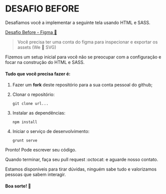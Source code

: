 # DESAFIO BEFORE

Desafiamos você a implementar a seguinte tela usando HTML e SASS.

[Desafio Before - Figma :art:](https://www.figma.com/file/YmxTthj1kDiJIXerYaSp6zkX/Desafio_Before)
> Você precisa ter uma conta do figma para inspecionar e exportar os assets (We :sparkling_heart: SVG)

Fizemos um setup inicial para você não se preocupar com a configuração e focar na construção do HTML e SASS.

#### Tudo que você precisa fazer é:

1. Fazer um **fork** deste repositório para a sua conta pessoal do github;

2. Clonar o repositório:

    ``git clone url...``
    
3. Instalar as dependências:
    
    ``npm install``
    
4. Iniciar o serviço de desenvolvimento:

    ``grunt serve``

Pronto! Pode escrever seu código.

Quando terminar, faça seu pull request :octocat: e aguarde nosso contato.

Estamos disponíveis para tirar dúvidas, ninguém sabe tudo e valorizamos pessoas que sabem interagir.

#### Boa sorte! :beers:
